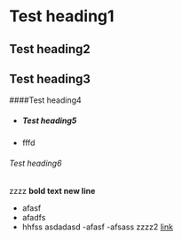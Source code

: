 # Test heading1
## Test heading2
## Test heading3
####Test heading4
- ##### Test heading5
- fffd
###### Test heading6
zzzz
**bold text
new line**
- afasf
- afadfs
- hhfss
asdadasd
-afasf
-afsass
zzzz2
[link](https://github.com)
